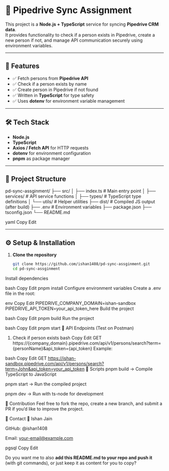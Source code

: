 # 📌 Pipedrive Sync Assignment

This project is a **Node.js + TypeScript** service for syncing **Pipedrive CRM data**.  
It provides functionality to check if a person exists in Pipedrive, create a new person if not, and manage API communication securely using environment variables.

---

## 🚀 Features
- ✅ Fetch persons from **Pipedrive API**
- ✅ Check if a person exists by name
- ✅ Create person in Pipedrive if not found
- ✅ Written in **TypeScript** for type safety
- ✅ Uses **dotenv** for environment variable management

---

## 🛠️ Tech Stack
- **Node.js**
- **TypeScript**
- **Axios / Fetch API** for HTTP requests
- **dotenv** for environment configuration
- **pnpm** as package manager

---

## 📂 Project Structure
pd-sync-assginment/
├── src/
│ ├── index.ts # Main entry point
│ ├── services/ # API service functions
│ ├── types/ # TypeScript type definitions
│ └── utils/ # Helper utilities
├── dist/ # Compiled JS output (after build)
├── .env # Environment variables
├── package.json
├── tsconfig.json
└── README.md

yaml
Copy
Edit

---

## ⚙️ Setup & Installation

1. **Clone the repository**
   ```bash
   git clone https://github.com/ishan1408/pd-sync-assginment.git
   cd pd-sync-assginment
Install dependencies

bash
Copy
Edit
pnpm install
Configure environment variables
Create a .env file in the root:

env
Copy
Edit
PIPEDRIVE_COMPANY_DOMAIN=ishan-sandbox
PIPEDRIVE_API_TOKEN=your_api_token_here
Build the project

bash
Copy
Edit
pnpm build
Run the project

bash
Copy
Edit
pnpm start
🔗 API Endpoints (Test on Postman)
1. Check if person exists
bash
Copy
Edit
GET https://{company_domain}.pipedrive.com/api/v1/persons/search?term={personName}&api_token={api_token}
Example:

bash
Copy
Edit
GET https://ishan-sandbox.pipedrive.com/api/v1/persons/search?term=John&api_token=your_api_token
📜 Scripts
pnpm build → Compile TypeScript to JavaScript

pnpm start → Run the compiled project

pnpm dev → Run with ts-node for development

🤝 Contribution
Feel free to fork the repo, create a new branch, and submit a PR if you’d like to improve the project.

📧 Contact
👤 Ishan Jain

GitHub: @ishan1408

Email: your-email@example.com

pgsql
Copy
Edit

Do you want me to also **add this README.md to your repo and push it** (with git commands), or just keep it as content for you to copy?

